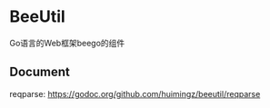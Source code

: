 # BeeUtil
Go语言的Web框架beego的组件

## Document
reqparse: https://godoc.org/github.com/huimingz/beeutil/reqparse
